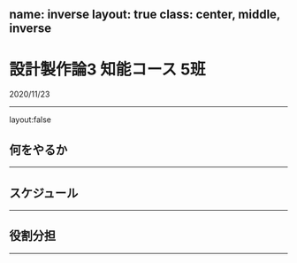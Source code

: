 name: inverse
layout: true
class: center, middle, inverse
---
# 設計製作論3 知能コース 5班
2020/11/23

---
layout:false
##  何をやるか

---
##  スケジュール

---
## 役割分担

---
